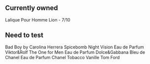 ## Currently owned
Lalique Pour Homme Lion - 7/10

## Need to test
Bad Boy by Carolina Herrera
Spicebomb Night Vision Eau de Parfum Viktor&Rolf
The One for Men Eau de Parfum Dolce&Gabbana
Bleu de Chanel Eau de Parfum Chanel
Tobacco Vanille Tom Ford
